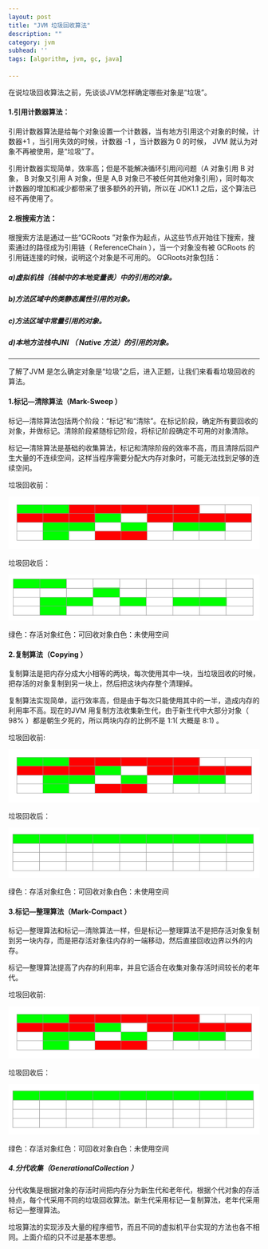 ```yaml
---
layout: post
title: "JVM 垃圾回收算法"
description: ""
category: jvm
subhead: ''
tags: [algorithm, jvm, gc, java]

---
```


在说垃圾回收算法之前，先谈谈JVM怎样确定哪些对象是“垃圾”。

#### 1.引用计数器算法：
引用计数器算法是给每个对象设置一个计数器，当有地方引用这个对象的时候，计数器+1 ，当引用失效的时候，计数器 -1 ，当计数器为 0 的时候， JVM 就认为对象不再被使用，是“垃圾”了。

引用计数器实现简单，效率高；但是不能解决循环引用问问题（A 对象引用 B 对象， B 对象又引用 A 对象，但是 A,B 对象已不被任何其他对象引用），同时每次计数器的增加和减少都带来了很多额外的开销，所以在 JDK1.1 之后，这个算法已经不再使用了。

#### 2.根搜索方法：
根搜索方法是通过一些“GCRoots ”对象作为起点，从这些节点开始往下搜索，搜索通过的路径成为引用链（ ReferenceChain ），当一个对象没有被 GCRoots 的引用链连接的时候，说明这个对象是不可用的。
GCRoots对象包括：

##### a)虚拟机栈（栈帧中的本地变量表）中的引用的对象。

##### b)方法区域中的类静态属性引用的对象。

##### c)方法区域中常量引用的对象。

##### d)本地方法栈中JNI （ Native 方法）的引用的对象。

----

了解了JVM 是怎么确定对象是“垃圾”之后，进入正题，让我们来看看垃圾回收的算法。

#### 1.标记—清除算法（Mark-Sweep ）
标记—清除算法包括两个阶段：“标记”和“清除”。在标记阶段，确定所有要回收的对象，并做标记。清除阶段紧随标记阶段，将标记阶段确定不可用的对象清除。

标记—清除算法是基础的收集算法，标记和清除阶段的效率不高，而且清除后回产生大量的不连续空间，这样当程序需要分配大内存对象时，可能无法找到足够的连续空间。

垃圾回收前：

![image](/images/jvm/5_zps5085daaf.png)

垃圾回收后：

![image](/images/jvm/2_zpsbebc7ac8.png)

绿色：存活对象红色：可回收对象白色：未使用空间

#### 2.复制算法（Copying ）
复制算法是把内存分成大小相等的两块，每次使用其中一块，当垃圾回收的时候，把存活的对象复制到另一块上，然后把这块内存整个清理掉。

复制算法实现简单，运行效率高，但是由于每次只能使用其中的一半，造成内存的利用率不高。现在的JVM 用复制方法收集新生代，由于新生代中大部分对象（ 98% ）都是朝生夕死的，所以两块内存的比例不是 1:1( 大概是 8:1) 。

垃圾回收前:

![image](/images/jvm/5_zps5085daaf.png)

垃圾回收后：

![image](/images/jvm/4_zps72d05951.png)

绿色：存活对象红色：可回收对象白色：未使用空间

#### 3.标记—整理算法（Mark-Compact ）
标记—整理算法和标记—清除算法一样，但是标记—整理算法不是把存活对象复制到另一块内存，而是把存活对象往内存的一端移动，然后直接回收边界以外的内存。

标记—整理算法提高了内存的利用率，并且它适合在收集对象存活时间较长的老年代。

垃圾回收前:

![image](/images/jvm/5_zps5085daaf.png)

垃圾回收后：

![image](/images/jvm/4_zps72d05951.png)

绿色：存活对象红色：可回收对象白色：未使用空间

##### 4.分代收集（GenerationalCollection ）
分代收集是根据对象的存活时间把内存分为新生代和老年代，根据个代对象的存活特点，每个代采用不同的垃圾回收算法。新生代采用标记—复制算法，老年代采用标记—整理算法。

垃圾算法的实现涉及大量的程序细节，而且不同的虚拟机平台实现的方法也各不相同。上面介绍的只不过是基本思想。

